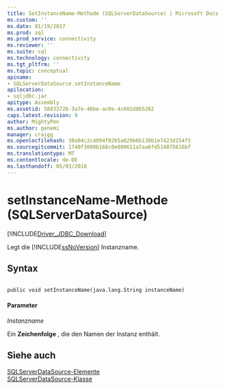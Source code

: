 ```yaml
---
title: SetInstanceName-Methode (SQLServerDataSource) | Microsoft Docs
ms.custom: ''
ms.date: 01/19/2017
ms.prod: sql
ms.prod_service: connectivity
ms.reviewer: ''
ms.suite: sql
ms.technology: connectivity
ms.tgt_pltfrm: ''
ms.topic: conceptual
apiname:
- SQLServerDataSource.setInstanceName
apilocation:
- sqljdbc.jar
apitype: Assembly
ms.assetid: 58833726-3a7e-46be-ac0e-4c602d865262
caps.latest.revision: 9
author: MightyPen
ms.author: genemi
manager: craigg
ms.openlocfilehash: 30a04c2c4094f8265a829b6b130b1e7423d154f5
ms.sourcegitcommit: 1740f3090b168c0e809611a7aa6fd514075616bf
ms.translationtype: MT
ms.contentlocale: de-DE
ms.lasthandoff: 05/03/2018
---
```

# <a name="setinstancename-method-sqlserverdatasource"></a>setInstanceName-Methode (SQLServerDataSource)
[!INCLUDE[Driver_JDBC_Download](../../../includes/driver_jdbc_download.md)]

  Legt die [!INCLUDE[ssNoVersion](../../../includes/ssnoversion_md.md)] Instanzname.  
  
## <a name="syntax"></a>Syntax  
  
```  
  
public void setInstanceName(java.lang.String instanceName)  
```  
  
#### <a name="parameters"></a>Parameter  
 *Instanzname*  
  
 Ein **Zeichenfolge** , die den Namen der Instanz enthält.  
  
## <a name="see-also"></a>Siehe auch  
 [SQLServerDataSource-Elemente](../../../connect/jdbc/reference/sqlserverdatasource-members.md)   
 [SQLServerDataSource-Klasse](../../../connect/jdbc/reference/sqlserverdatasource-class.md)  
  
  
